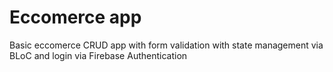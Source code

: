 # Eccomerce app

Basic eccomerce CRUD app with form validation with state management via BLoC and login via Firebase Authentication
